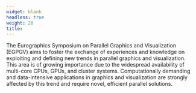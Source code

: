 ```yaml
---
widget: blank
headless: true
weight: 20
title:
---
```


The Eurographics Symposium on Parallel Graphics and Visualization (EGPGV) aims to foster the exchange of experiences and knowledge on exploiting and defining new trends in parallel graphics and visualization. This area is of growing importance due to the widespread availability of multi-core CPUs, GPUs, and cluster systems. Computationally demanding and data-intensive applications in graphics and visualization are strongly affected by this trend and require novel, efficient parallel solutions.